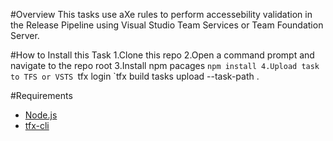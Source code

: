 #Overview
This tasks use aXe rules to perform accessebility validation in the Release Pipeline using Visual Studio Team Services or Team Foundation Server.

#How to Install this Task
1.Clone this repo 
2.Open a command prompt and navigate to the repo root
3.Install npm pacages
`npm install
4.Upload task to TFS or VSTS
`tfx login
`tfx build tasks upload --task-path .   

#Requirements
* [Node.js](https://nodejs.org/)
* [tfx-cli](https://github.com/Microsoft/tfs-cli) 